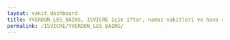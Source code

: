 ```yaml
---
layout: vakit_dashboard
title: YVERDON_LES_BAINS, ISVICRE için iftar, namaz vakitleri ve hava durumu - ilçe/eyalet seç
permalink: /ISVICRE/YVERDON_LES_BAINS/
---
```


<script type="text/javascript">
  var GLOBAL_COUNTRY = 'ISVICRE';
  var GLOBAL_CITY = 'YVERDON_LES_BAINS';
  var GLOBAL_STATE = '';
  var lat = 72;
  var lon = 21;
</script>
